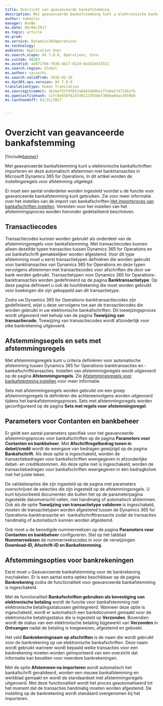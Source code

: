 ```yaml
---
title: Overzicht van geavanceerde bankafstemming
description: Met geavanceerde bankafstemming kunt u elektronische bankafschriften importeren en deze automatisch afstemmen met banktransacties in Microsoft Dynamics 365 for Operations.  In dit artikel worden de instellingsregels voor afstemming uitgelegd.
author: twheeloc
manager: AnnBe
ms.date: 04/04/2017
ms.topic: article
ms.prod: 
ms.service: Dynamics365Operations
ms.technology: 
audience: Application User
ms.search.scope: AX 7.0.0, Operations, Core
ms.custom: 98303
ms.assetid: ae071f04-f038-4b17-812d-0a241ed15521
ms.search.region: Global
ms.author: saraschi
ms.search.validFrom: 2016-02-28
ms.dyn365.ops.version: AX 7.0.0
translationtype: Human Translation
ms.sourcegitcommit: 3b16ef53f9fb57a6663db0be1f7e0a57471db2fb
ms.openlocfilehash: c2fc9e858f61d7d0122393bbf306ba64ac3659b8
ms.lasthandoff: 03/31/2017


---
```


# <a name="advanced-bank-reconciliation-overview"></a>Overzicht van geavanceerde bankafstemming

[!include[banner](../includes/banner.md)]


Met geavanceerde bankafstemming kunt u elektronische bankafschriften importeren en deze automatisch afstemmen met banktransacties in Microsoft Dynamics 365 for Operations.  In dit artikel worden de instellingsregels voor afstemming uitgelegd.  

Er moet een aantal onderdelen worden ingesteld voordat u de functie voor geavanceerde bankafstemming kunt gebruiken. Zie voor meer informatie over het instellen van de import van bankafschriften [Het importproces van bankafschriften instellen](set-up-advanced-bank-reconciliation-import-process.md).  Vereisten voor het instellen van het afstemmingsproces worden hieronder gedetailleerd beschreven.

## <a name="transaction-codes"></a>Transactiecodes
Transactiecodes kunnen worden gebruikt als onderdeel van de afstemmingsregels voor bankafstemming.  Met transactiecodes kunnen alleen dezelfde typen transacties tussen Dynamics 365 for Operations en uw bankafschrift gemakkelijker worden afgestemd.  Voor dit type afstemming moet u eerst transactietypen definiëren die worden gebruikt voor banktransacties van Dynamics 365 for Operations en deze typen vervolgens afstemmen met transactiecodes voor afschriften die door uw bank worden gebruikt.  Transactietypen voor Dynamics 365 for Operations-banktransacties worden gedefinieerd op de pagina **Banktransactietype**.  Op deze pagina definieert u ook de hoofdrekening die moet worden gebruikt voor boekingen die zijn gekoppeld aan dit transactietype. 

Zodra uw Dynamics 365 for Operations-banktransactiecodes zijn gedefinieerd, wijst u deze vervolgens toe aan de transactiecodes die worden gebruikt in uw elektronische bankafschriften.  Dit toewijzingsproces wordt uitgevoerd met behulp van de pagina **Toewijzing van transactiecode**.  Toewijzing van transactiecodes wordt afzonderlijk voor elke bankrekening uitgevoerd.

## <a name="matching-rules-and-matching-rule-sets"></a>Afstemmingsegels en sets met afstemmingsregels
Met afstemmingsregels kunt u criteria definiëren voor automatische afstemming tussen Dynamics 365 for Operations-banktransacties en -bankafschrifttransacties.  Instellen van afstemmingsregels wordt uitgevoerd op de pagina **Afstemmingsregels**.  Zie [Afstemmingsregels voor bankafstemming instellen](set-up-bank-reconciliation-matching-rules.md) voor meer informatie. 

Sets met afstemmingsregels worden gebruikt om een groep afstemmingsregels te definiëren die achtereenvolgens worden uitgevoerd tijdens het bankafstemmingsproces.  Sets met afstemmingsregels worden geconfigureerd op de pagina **Sets met regels voor afstemmingsregel**.

## <a name="cash-and-bank-management-parameters"></a>Parameters voor Contanten en bankbeheer
Er geldt een aantal parameters specifiek voor het geavanceerde afstemmingsproces voor bankafschriften op de pagina **Parameters voor Contanten en bankbeheer**.  Met **Afschriftregelbedrag tonen in debet/credit** wordt de weergave van bedragen gewijzigd op de pagina **Bankafschrift**.  Als deze optie is ingeschakeld, worden de transactiebedragen voor bankafschriften weergegeven in afzonderlijke debet- en creditkolommen.  Als deze optie niet is ingeschakeld, worden de transactiebedragen voor bankafschriften weergegeven in één bedragkolom met het juiste teken. 

De validatieopties die zijn ingesteld op de pagina met parameters overschrijven de selecties die zijn ingesteld op de afstemmingsregels.  U kunt bijvoorbeeld documenten die buiten het op de parameterpagina ingestelde datumverschil vallen, niet handmatig of automatisch afstemmen.  Ook als de optie **Toewijzing van transactietype valideren** is ingeschakeld, moeten de transactietypen worden afgestemd tussen de Dynamics 365 for Operations-banktransactie en -bankafschrifttransactie zodat de transacties handmatig of automatisch kunnen worden afgestemd. 

Ook moet u de benodigde nummerreeksen op de pagina **Parameters voor Contanten en bankbeheer** configureren.  Stel op het tabblad **Nummerreeksen** de nummerreekscodes in voor de verwijzingen **Download-ID, Afschrift-ID en Bankafstemming**.

## <a name="bank-account-reconciliation-options"></a>Afstemmingsopties voor bankrekeningen
Eerst moet u Geavanceerde bankafstemming voor de bankrekening inschakelen.  Er is een aantal extra opties beschikbaar op de pagina **Bankrekening** zodra de functionaliteit voor geavanceerde bankafstemming is ingeschakeld. 

Met de functionaliteit **Bankafschriften gebruiken als bevestiging van elektronische betaling** wordt de functie voor bankafstemming met elektronische betalingsstatussen geïntegreerd.  Wanneer deze optie is ingeschakeld, wordt er automatisch een bankdocument gemaakt voor de elektronische betalingsstatus die is ingesteld op **Verzonden**.  Bovendien wordt de status van een elektronische betaling bijgewerkt van **Verzonden** in **Ontvangen** nadat de betaling is toegewezen, afgestemd en geboekt. 

Het veld **Bankrekeningnaam op afschriften** is de naam die wordt gebruikt voor de bankrekening op uw elektronische bankafschriften.  Deze naam wordt gebruikt wanneer wordt bepaald welke transacties voor een bankrekening moeten worden geïmporteerd van een overzicht dat informatie kan bevatten voor meerdere bankrekeningen. 

Met de optie **Afstemmen na importeren** wordt automatisch het bankafschrift gevalideerd, worden een nieuwe bankafstemming en werkblad gemaakt en wordt de standaardset met afstemmingsregels uitgevoerd.  Met deze functionaliteit wordt het proces geautomatiseerd tot het moment dat de transacties handmatig moeten worden afgestemd.  De instelling op de bankrekening wordt standaard overgenomen bij het importeren.





